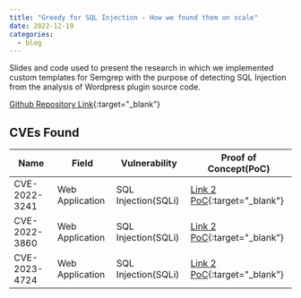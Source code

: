```yaml
---
title: "Greedy for SQL Injection - How we found them on scale"
date: 2022-12-19
categories:
  - blog
---
```


Slides and code used to present the research in which we implemented custom templates for Semgrep with the purpose of detecting SQL Injection from the analysis of Wordpress plugin source code.

[Github Repository Link](https://github.com/mrnfrancesco/GreedyForSQLi){:target="_blank"}

## CVEs Found

| Name           | Field            | Vulnerability           | Proof of Concept(PoC)                                                               
|----------------|------------------|-------------------------|-------------------------------------------------------------------------------------
| CVE-2022-3241  | Web Application  | SQL Injection(SQLi)     | [Link 2 PoC](https://wpscan.com/vulnerability/a995dd67-43fc-4087-a7f1-5db57f4c828c){:target="_blank"}
| CVE-2022-3860  | Web Application  | SQL Injection(SQLi)     | [Link 2 PoC](https://wpscan.com/vulnerability/d99ce21f-fbb6-429c-aa3b-19c4a5eb7557){:target="_blank"}
| CVE-2023-4724  | Web Application  | SQL Injection(SQLi)     | [Link 2 PoC](https://www.unlock-security.it/it/security-advisory/cve-2023-4724-cve-2023-5882-wp-all-export/){:target="_blank"}
